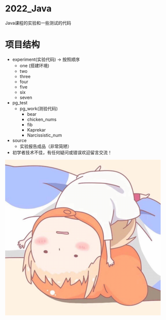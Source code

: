 # 2022_Java
Java课程的实验和一些测试的代码
# 项目结构
  + experiment(实验代码) -> 按照顺序 
    + one (搭建环境)
    + two 
    + three
    + four
    + five
    + six
    + seven
  + pg_test
    + pg_work(测验代码)
        + bear
        + chicken_nums
        + fib
        + Kaprekar
        + Narcissistic_num
  + source
     +  实验报告成品（非常简陋）
  + 初学者技术不佳，有任何疑问或错误欢迎留言交流！

  ![img.png](img.png)
